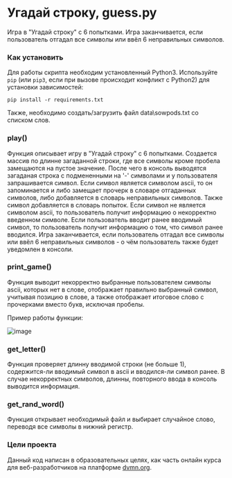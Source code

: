 # Угадай строку, guess.py

Игра в "Угадай строку" с 6 попытками. 
Игра заканчивается, если пользователь отгадал все символы или ввёл 6 неправильных символов.

### Как установить

Для работы скрипта необходим установленный Python3.
Используйте `pip` (или `pip3`, если при вызове происходит конфликт с Python2) для установки зависимостей:
```
pip install -r requirements.txt
```
Также, необходимо создать/загрузить файл data\\sowpods.txt со списком слов.

### play()

Функция описывает игру в "Угадай строку" с 6 попытками. 
Создается массив по длинне загаданной строки, где все символы кроме пробела замещаются на пустое значение. 
После чего в консоль выводятся загаданая строка с подмененными на '-' символами и у пользователя запрашивается символ.
Если символ является символом ascii, то он запоминается и либо замещает прочерк в словаре отгаданных символов, либо добавляется в словарь неправильных символов. Также символ добавляется в словарь попыток. Если символ не является символом ascii, то пользователь получит информацию о некорректно введенном символе.
Если пользователь вводит ранее вводимый символ, то пользователь получит информацию о том, что символ ранее вводился.
Игра заканчивается, если пользователь отгадал все символы или ввёл 6 неправильных символов - о чём пользователь также будет уведомлен в консоли.

### print_game()

Функция выводит некорректно выбранные пользователем символы ascii, которых нет в слове, отображает правильно выбранный символ, учитывая позицию в слове, а также отображает итоговое слово с прочерками вместо букв, исключая пробелы.

Пример работы функции:

![image](https://github.com/e13q/RADC_lesson1/assets/110967581/e4ec4d22-a4f5-4aa1-b8ff-4ec48d9e4312)

### get_letter()

Функция проверяет длинну вводимой строки (не больше 1), содержится-ли вводимый символ в ascii и вводился-ли символ ранее.
В случае некорректных символов, длинны, повторного ввода в консоль выводится информация.

### get_rand_word()

Функция открывает необходимый файл и выбирает случайное слово, переводя все символы в нижний регистр.

### Цели проекта

Данный код написан в образовательных целях, как часть онлайн курса для веб-разработчиков на платформе [dvmn.org](https://dvmn.org/).
